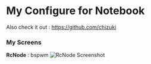 My Configure for Notebook
=========================
Also check it out : https://github.com/chizuki

### My Screens

**RcNode** : bspwm
![RcNode Screenshot](https://raw.githubusercontent.com/chizuki/dotfiles/master/screenshot/.default.png)